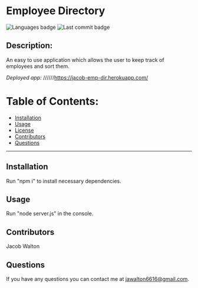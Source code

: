 # Employee Directory

![Languages badge](https://img.shields.io/github/languages/count/jawalton6616/workout-tracker)
![Last commit badge](https://img.shields.io/github/last-commit/jawalton6616/workout-tracker)

## Description:

An easy to use application which allows the user to keep track of employees and sort them.

_Deployed app:_ //////https://jacob-emp-dir.herokuapp.com/
# Table of Contents:

- [Installation ](#installation)
- [Usage](#usage)
- [License](#license)
- [Contributors](#contributors)
- [Questions](#questions)

---

## Installation

Run "npm i" to install necessary dependencies.

## Usage

Run "node server.js" in the console.

## Contributors

Jacob Walton

## Questions

If you have any questions you can contact me at jawalton6616@gmail.com.
